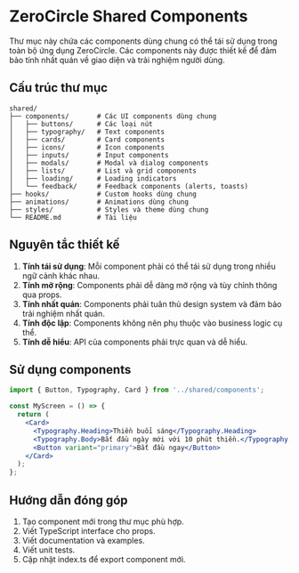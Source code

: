 # ZeroCircle Shared Components

Thư mục này chứa các components dùng chung có thể tái sử dụng trong toàn bộ ứng dụng ZeroCircle. Các components này được thiết kế để đảm bảo tính nhất quán về giao diện và trải nghiệm người dùng.

## Cấu trúc thư mục

```
shared/
├── components/       # Các UI components dùng chung
│   ├── buttons/      # Các loại nút
│   ├── typography/   # Text components
│   ├── cards/        # Card components
│   ├── icons/        # Icon components
│   ├── inputs/       # Input components
│   ├── modals/       # Modal và dialog components
│   ├── lists/        # List và grid components
│   ├── loading/      # Loading indicators
│   └── feedback/     # Feedback components (alerts, toasts)
├── hooks/            # Custom hooks dùng chung
├── animations/       # Animations dùng chung
├── styles/           # Styles và theme dùng chung
└── README.md         # Tài liệu
```

## Nguyên tắc thiết kế

1. **Tính tái sử dụng**: Mỗi component phải có thể tái sử dụng trong nhiều ngữ cảnh khác nhau.
2. **Tính mở rộng**: Components phải dễ dàng mở rộng và tùy chỉnh thông qua props.
3. **Tính nhất quán**: Components phải tuân thủ design system và đảm bảo trải nghiệm nhất quán.
4. **Tính độc lập**: Components không nên phụ thuộc vào business logic cụ thể.
5. **Tính dễ hiểu**: API của components phải trực quan và dễ hiểu.

## Sử dụng components

```jsx
import { Button, Typography, Card } from '../shared/components';

const MyScreen = () => {
  return (
    <Card>
      <Typography.Heading>Thiền buổi sáng</Typography.Heading>
      <Typography.Body>Bắt đầu ngày mới với 10 phút thiền.</Typography.Body>
      <Button variant="primary">Bắt đầu ngay</Button>
    </Card>
  );
};
```

## Hướng dẫn đóng góp

1. Tạo component mới trong thư mục phù hợp.
2. Viết TypeScript interface cho props.
3. Viết documentation và examples.
4. Viết unit tests.
5. Cập nhật index.ts để export component mới.
